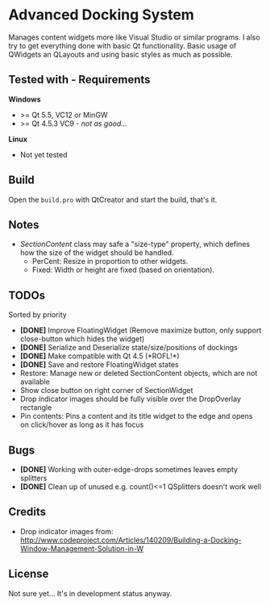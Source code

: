# Advanced Docking System
Manages content widgets more like Visual Studio or similar programs.
I also try to get everything done with basic Qt functionality.
Basic usage of QWidgets an QLayouts and using basic styles as much as possible.

## Tested with - Requirements
**Windows**
- \>= Qt 5.5, VC12 or MinGW
- \>= Qt 4.5.3 VC9 - *not as good...*

**Linux**
- Not yet tested

## Build
Open the `build.pro` with QtCreator and start the build, that's it.

## Notes
- *SectionContent* class may safe a "size-type" property, which defines how the size of the widget should be handled.
	- PerCent: Resize in proportion to other widgets.
	- Fixed: Width or height are fixed (based on orientation).

## TODOs
Sorted by priority
- **[DONE]** Improve FloatingWidget (Remove maximize button, only support close-button which hides the widget)
- **[DONE]** Serialize and Deserialize state/size/positions of dockings
- **[DONE]** Make compatible with Qt 4.5 (\*ROFL!\*)
- **[DONE]** Save and restore FloatingWidget states
- Restore: Manage new or deleted SectionContent objects, which are not available
- Show close button on right corner of SectionWidget
- Drop indicator images should be fully visible over the DropOverlay rectangle
- Pin contents: Pins a content and its title widget to the edge and opens on click/hover as long as it has focus

## Bugs
- **[DONE]** Working with outer-edge-drops sometimes leaves empty splitters
- **[DONE]** Clean up of unused e.g. count()<=1 QSplitters doesn't work well

## Credits
- Drop indicator images from:
	http://www.codeproject.com/Articles/140209/Building-a-Docking-Window-Management-Solution-in-W

## License
Not sure yet... It's in development status anyway.